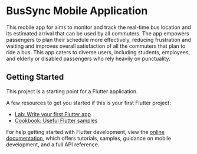 # BusSync Mobile Application

This mobile app for aims to monitor and track the real-time bus location and 
its estimated arrival that can be used by all commuters. The app empowers 
passengers to plan their schedule more effectively, reducing frustration and waiting 
and improves overall satisfaction of all the commuters that plan to ride a bus. 
This app caters to diverse users, including students, employees, and elderly or disabled 
passengers who rely heavily on punctuality.



## Getting Started

This project is a starting point for a Flutter application.

A few resources to get you started if this is your first Flutter project:

- [Lab: Write your first Flutter app](https://docs.flutter.dev/get-started/codelab)
- [Cookbook: Useful Flutter samples](https://docs.flutter.dev/cookbook)

For help getting started with Flutter development, view the
[online documentation](https://docs.flutter.dev/), which offers tutorials,
samples, guidance on mobile development, and a full API reference.

